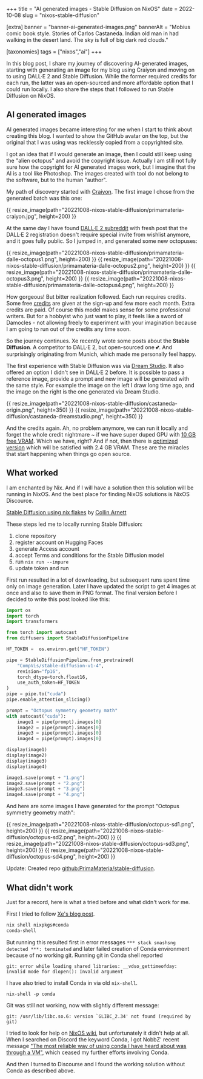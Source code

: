 +++
title = "AI generated images - Stable Diffusion on NixOS"
date = 2022-10-08
slug = "nixos-stable-diffusion"

[extra]
banner = "banner-ai-generated-images.png"
bannerAlt = "Mobius comic book style. Stories of Carlos Castaneda. Indian old man in had walking in the desert land. The sky is full of big dark red clouds."

[taxonomies]
tags = ["nixos","ai"]
+++

In this blog post, I share my journey of discovering AI-generated images,
starting with generating an image for my blog using Craiyon and moving on to
using DALL·E 2 and Stable Diffusion. While the former required credits for each
run, the latter was an open-sourced and more affordable option that I could run
locally. I also share the steps that I followed to run Stable Diffusion on
NixOS.

<!-- more -->
<!-- TOC -->

## AI generated images

AI generated images became interesting for me when I start to think about
creating this blog. I wanted to show the GitHub avatar on the top, but the
original that I was using was recklessly copied from a copyrighted site.

I got an idea that if I would generate an image, then I could still keep using
the "alien octopus" and avoid the copyright issue. Actually I am still not fully
sure how the copyright for AI generated images work, but I imagine that the AI
is a tool like Photoshop. The images created with tool do not belong to the
software, but to the human "author".

My path of discovery started with [Craiyon](https://www.craiyon.com/). The first
image I chose from the generated batch was this one:

{{ resize_image(path="20221008-nixos-stable-diffusion/primamateria-craiyon.jpg", height=200) }}

At the same day I have found
[DALL·E 2 subreddit](https://www.reddit.com/r/dalle2/) with fresh post that the
DALL·E 2 registration doesn't require special invite from wishlist anymore, and
it goes fully public. So I jumped in, and generated some new octopuses:

{{ resize_image(path="20221008-nixos-stable-diffusion/primamateria-dalle-octopus1.png", height=200) }}
{{ resize_image(path="20221008-nixos-stable-diffusion/primamateria-dalle-octopus2.png", height=200) }}
{{ resize_image(path="20221008-nixos-stable-diffusion/primamateria-dalle-octopus3.png", height=200) }}
{{ resize_image(path="20221008-nixos-stable-diffusion/primamateria-dalle-octopus4.png", height=200) }}

How gorgeous! But bitter realization followed. Each run requires credits. Some
free
[credits](https://help.openai.com/en/articles/6399305-how-dall-e-credits-work)
are given at the sign-up and few more each month. Extra credits are paid. Of
course this model makes sense for some professional writers. But for a hobbyist
who just want to play, it feels like a sword of Damocles - not allowing freely
to experiment with your imagination because I am going to run out of the credits
any time soon.

So the journey continues. Xe recently wrote some posts about the **Stable
Diffusion**. A competitor to DALL·E 2, but open-sourced one 💕. And surprisingly
originating from Munich, which made me personally feel happy.

The first experience with Stable Diffusion was via
[Dream Studio](https://beta.dreamstudio.ai/dream). It also offered an option I
didn't see in DALL·E 2 before. It is possible to pass a reference image, provide
a prompt and new image will be generated with the same style. For example the
image on the left I draw long time ago, and the image on the right is the one
generated via Dream Studio.

{{ resize_image(path="20221008-nixos-stable-diffusion/castaneda-origin.png", height=350) }}
{{ resize_image(path="20221008-nixos-stable-diffusion/castaneda-dreamstudio.png", height=350) }}

And the credits again. Ah, no problem anymore, we can run it locally and forget
the whole credit nightmare ~ if we have super duped GPU with
[10 GB free VRAM](https://github.com/CompVis/stable-diffusion). Which we have,
right? And if not, then there is
[optimized version](https://github.com/basujindal/stable-diffusion) which will
be satisfied with 2.4 GB VRAM. These are the miracles that start happening when
things go open source.

## What worked

I am enchanted by Nix. And if I will have a solution then this solution will be
running in NixOS. And the best place for finding NixOS solutions is NixOS
Discource.

[Stable Diffusion using nix flakes](https://discourse.nixos.org/t/stable-diffusion-using-nix-flakes/21610)
by [Collin Arnett](https://collinarnett.me/)

These steps led me to locally running Stable Diffusion:

1. clone repository
1. register account on Hugging Faces
1. generate Access account
1. accept Terms and conditions for the Stable Diffusion model
1. run `nix run --impure`
1. update token and run

First run resulted in a lot of downloading, but subsequent runs spent time only
on image generation. Later I have updated the script to get 4 images at once and
also to save them in PNG format. The final version before I decided to write
this post looked like this:

```python
import os
import torch
import transformers

from torch import autocast
from diffusers import StableDiffusionPipeline

HF_TOKEN =  os.environ.get("HF_TOKEN")

pipe = StableDiffusionPipeline.from_pretrained(
    "CompVis/stable-diffusion-v1-4",
    revision="fp16",
    torch_dtype=torch.float16,
    use_auth_token=HF_TOKEN
)
pipe = pipe.to("cuda")
pipe.enable_attention_slicing()

prompt = "Octopus symmetry geometry math"
with autocast("cuda"):
    image1 = pipe(prompt).images[0]
    image2 = pipe(prompt).images[0]
    image3 = pipe(prompt).images[0]
    image4 = pipe(prompt).images[0]

display(image1)
display(image2)
display(image3)
display(image4)

image1.save(prompt + "1.png")
image2.save(prompt + "2.png")
image3.save(prompt + "3.png")
image4.save(prompt + "4.png")
```

And here are some images I have generated for the prompt "Octopus symmetry
geometry math":

{{ resize_image(path="20221008-nixos-stable-diffusion/octopus-sd1.png", height=200) }}
{{ resize_image(path="20221008-nixos-stable-diffusion/octopus-sd2.png", height=200) }}
{{ resize_image(path="20221008-nixos-stable-diffusion/octopus-sd3.png", height=200) }}
{{ resize_image(path="20221008-nixos-stable-diffusion/octopus-sd4.png", height=200) }}

Update: Created repo
[github:PrimaMateria/stable-diffusion](https://github.com/PrimaMateria/stabble-diffusion).

## What didn't work

Just for a record, here is what a tried before and what didn't work for me.

First I tried to follow
[Xe's blog post](https://xeiaso.net/blog/stable-diffusion-nixos).

```bash
nix shell nixpkgs#conda
conda-shell
```

But running this resulted first in error messages
`*** stack smashsng detected ***: terminated` and later failed creation of Conda
environment because of no working git. Running git in Conda shell reported

```
git: error while loading shared libraries: __vdso_gettimeofday: invalid mode for dlopen(): Invalid argument
```

I have also tried to install Conda in via old `nix-shell`.

```
nix-shell -p conda
```

Git was still not working, now with slightly different message:

```
git: /usr/lib/libc.so.6: version `GLIBC_2.34' not found (required by git)
```

I tried to look for help on [NixOS wiki](https://nixos.wiki/wiki/Python#conda),
but unfortunately it didn't help at all. When I searched on Discord the keyword
Conda, I got NobbZ' recent message
["The most reliable way of using conda I have heard about was through a VM"](https://discordapp.com/channels/568306982717751326/747637173364457632/1027938976453120051),
which ceased my further efforts involving Conda.

And then I turned to Discourse and I found the working solution without Conda as
described above.

